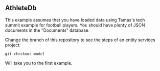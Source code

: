 AthleteDb
---------

This example assumes that you have loaded data using Tamas's tech summit
example for football players.  You should have plenty of JSON documents
in the "Documents" database.

Change the branch of this repository to see the steps of an entity services
project:

`git checkout model`

Will take you to the first example.

